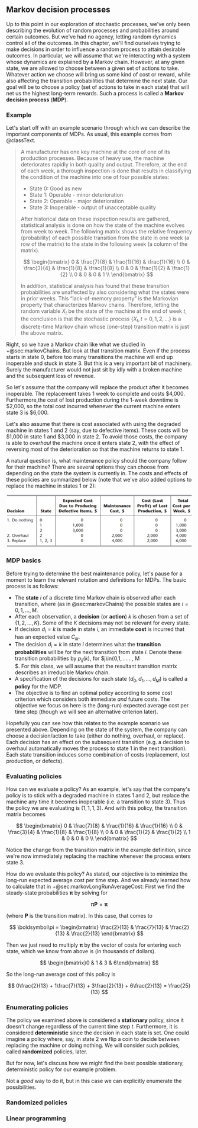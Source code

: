 ## Markov decision processes

Up to this point in our exploration of stochastic processes, we've only been describing the evolution of random processes and probabilities around certain outcomes. But we've had no agency, letting random dynamics control all of the outcomes. In this chapter, we'll find ourselves trying to make decisions in order to influence a random process to attain desirable outcomes. In particular, we will assume that we're interacting with a system whose dynamics are explained by a Markov chain. However, at any given state, we are allowed to choose between a given set of actions to take. Whatever action we choose will bring us some kind of cost or reward, while also affecting the transition probabilities that determine the next state. Our goal will be to choose a policy (set of actions to take in each state) that will net us the highest long-term rewards. Such a process is called a __Markov decision process__ (__MDP__).

### Example

Let's start off with an example scenario through which we can describe the important components of MDPs. As usual, this example comes from @classText.

> A manufacturer has one key machine at the core of one of its production processes. Because of heavy use, the machine deteriorates rapidly in both quality and output. Therefore, at the end of each week, a thorough inspection is done that results in classifying the condition of the machine into one of four possible states:
>
> - State 0: Good as new
> - State 1: Operable - minor deterioration
> - State 2: Operable - major deterioration
> - State 3: Inoperable - output of unacceptable quality
>
>After historical data on these inspection results are gathered, statistical analysis is done on how the state of the machine evolves from week to week. The following matrix shows the relative frequency (probability) of each possible transition from the state in one week (a row of the matrix) to the state in the following week (a column of the matrix).
>
> $$
> \begin{bmatrix}
> 0 & \frac{7}{8} & \frac{1}{16} & \frac{1}{16} \\
> 0 & \frac{3}{4} & \frac{1}{8} & \frac{1}{8} \\
> 0 & 0 & \frac{1}{2} & \frac{1}{2} \\
> 0 & 0 & 0 & 1 \\
> \end{bmatrix}
> $$
>
> In addition, statistical analysis has found that these transition probabilities are unaffected by also considering what the states were in prior weeks. This “lack-of-memory property” is the Markovian property that characterizes Markov chains. Therefore, letting the random variable $X_t$ be the state of the machine at the end of week $t$, the conclusion is that the stochastic process $\{X_t, t =  0, 1, 2, . . .\}$ is a discrete-time Markov chain whose (one-step) transition matrix is just the above matrix.

Right, so we have a Markov chain like what we studied in +@sec:markovChains. But look at that transition matrix. Even if the process starts in state 0, before too many transitions the machine will end up inoperable and stuck in state 3. But this is a very important bit of machinery. Surely the manufacturer would not just sit by idly with a broken machine and the subsequent loss of revenue.

So let's assume that the company will replace the product after it becomes inoperable. The replacement takes 1 week to complete and costs \$4,000. Furthermore,the cost of lost production during the 1-week downtime is \$2,000, so the total cost incurred whenever the current machine enters state 3 is \$6,000.

Let's also assume that there is cost associated with using the degraded machine in states 1 and 2 (say, due to defective items). These costs will be \$1,000 in state 1 and \$3,000 in state 2. To avoid those costs, the company is able to _overhaul_ the machine once it enters state 2, with the effect of reversing most of the deterioration so that the machine returns to state 1.

A natural question is, what maintenance policy should the company follow for their machine? There are several options they can choose from depending on the state the system is currently in. The costs and effects of these policies are summarized below (note that we've also added options to replace the machine in states 1 or 2):

![Summary of actions and costs for MDP example [@classText]](images/mdp-example-actions.png)

### MDP basics

Before trying to determine the best maintenance policy, let's pause for a moment to learn the relevant notation and definitions for MDPs. The basic process is as follows:

- The __state__ $i$ of a discrete time Markov chain is observed after each transition, where (as in @sec:markovChains) the possible states are $i = 0, 1, . . . , M$.
- After each observation, a __decision__ (or __action__) $k$ is chosen from a set of $\{1,2,...,K\}$. Some of the $K$ decisions may not be relevant for every state.
- If decision $d_i=k$ is made in state $i$, an immediate __cost__ is incurred that has an expected value $C_{ik}$.
- The decision $d_i=k$ in state $i$ determines what the __transition probabilities__ will be for the next transition from state $i$. Denote these transition probabilities by $p_{ij}(k)$, for $j\in\{0,1, . . . , M\
$. For this class, we will assume that the resultant transition matrix describes an irreducible Markov chain.
- A specification of the decisions for each state $(d_0, d_1, . . . , d_M)$ is called a __policy__ for the MDP.
- The objective is to find an optimal policy according to some cost criterion which considers both immediate _and_ future costs.  The objective we focus on here is the (long-run) expected average cost per time step (though we will see an alternative criterion later).

Hopefully you can see how this relates to the example scenario we presented above. Depending on the state of the system, the company can choose a decision/action to take (either do nothing, overhaul, or replace). Each decision has an effect on the subsequent transition (e.g. a decision to overhaul automatically moves the process to state 1 in the next transition). Each state transition induces some combination of costs (replacement, lost production, or defects).

### Evaluating policies

How can we evaluate a policy? As an example, let's say that the company's policy is to stick with a degraded machine in states 1 and 2, but replace the machine any time it becomes inoperable (i.e. a transition to state 3). Thus the policy we are evaluating is $(1, 1, 1, 3)$. And with this policy, the transition matrix becomes

$$
\begin{bmatrix}
0 & \frac{7}{8} & \frac{1}{16} & \frac{1}{16} \\
0 & \frac{3}{4} & \frac{1}{8} & \frac{1}{8} \\
0 & 0 & \frac{1}{2} & \frac{1}{2} \\
1 & 0 & 0 & 0 \\
\end{bmatrix}
$$

Notice the change from the transition matrix in the example definition, since we're now immediately replacing the machine whenever the process enters state 3.

How do we evaluate this policy? As stated, our objective is to minimize the long-run expected average cost per time step. And we already learned how to calculate that in +@sec:markovLongRunAverageCost: First we find the steady-state probabilities $\boldsymbol\pi$ by solving for 

$$
\boldsymbol\pi\mathbf{P}=\boldsymbol\pi
$$

(where $\mathbf{P}$ is the transition matrix). In this case, that comes to

$$
\boldsymbol\pi = \begin{bmatrix}
\frac{2}{13} & \frac{7}{13} & \frac{2}{13} & \frac{2}{13}
\end{bmatrix}
$$

Then we just need to multiply $\boldsymbol\pi$ by the vector of costs for entering each state, which we know from above is (in thousands of dollars).

$$
\begin{bmatrix}0 & 1 & 3 & 6\end{bmatrix}
$$

So the long-run average cost of this policy is

$$
0\frac{2}{13} + 1\frac{7}{13} + 3\frac{2}{13} + 6\frac{2}{13} = \frac{25}{13}
$$

### Enumerating policies

The policy we examined above is considered a __stationary__ policy, since it doesn't change regardless of the current time step $t$. Furthermore, it is considered __deterministic__ since the decision in each state is set. One could imagine a policy where, say, in state 2 we flip a coin to decide between replacing the machine or doing nothing. We will consider such policies, called __randomized__ policies, later.

But for now, let's discuss how we might find the best possible stationary, deterministic policy for our example problem.

Not a _good_ way to do it, but in this case we can explicitly enumerate the possibilities.

### Randomized policies

### Linear programming




